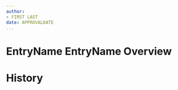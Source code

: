 ```yaml
---
author:
- FIRST LAST
date: APPROVALDATE
...
```


EntryName
EntryName
Overview
========

History
=======
